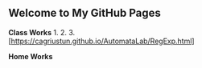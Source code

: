 ## Welcome to My GitHub Pages

**Class Works**
1.
2.
3. [https://cagriustun.github.io/AutomataLab/RegExp.html]

**Home Works**

